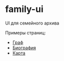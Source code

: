 # family-ui
UI для семейного архива

Примеры страниц:

* [Граф](./template/tree.md)
* [Биография](./template/bio.md)
* [Карта](./template/map.md)
